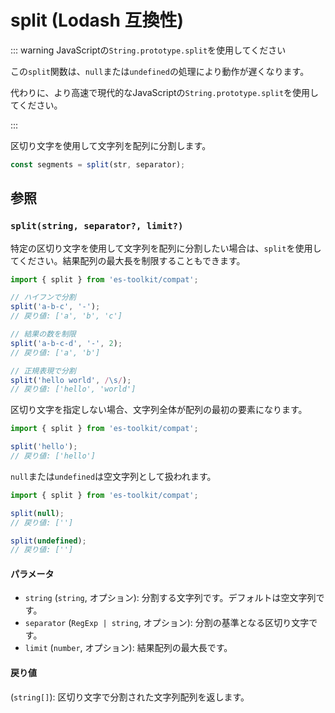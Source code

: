 # split (Lodash 互換性)

::: warning JavaScriptの`String.prototype.split`を使用してください

この`split`関数は、`null`または`undefined`の処理により動作が遅くなります。

代わりに、より高速で現代的なJavaScriptの`String.prototype.split`を使用してください。

:::

区切り文字を使用して文字列を配列に分割します。

```typescript
const segments = split(str, separator);
```

## 参照

### `split(string, separator?, limit?)`

特定の区切り文字を使用して文字列を配列に分割したい場合は、`split`を使用してください。結果配列の最大長を制限することもできます。

```typescript
import { split } from 'es-toolkit/compat';

// ハイフンで分割
split('a-b-c', '-');
// 戻り値: ['a', 'b', 'c']

// 結果の数を制限
split('a-b-c-d', '-', 2);
// 戻り値: ['a', 'b']

// 正規表現で分割
split('hello world', /\s/);
// 戻り値: ['hello', 'world']
```

区切り文字を指定しない場合、文字列全体が配列の最初の要素になります。

```typescript
import { split } from 'es-toolkit/compat';

split('hello');
// 戻り値: ['hello']
```

`null`または`undefined`は空文字列として扱われます。

```typescript
import { split } from 'es-toolkit/compat';

split(null);
// 戻り値: ['']

split(undefined);
// 戻り値: ['']
```

#### パラメータ

- `string` (`string`, オプション): 分割する文字列です。デフォルトは空文字列です。
- `separator` (`RegExp | string`, オプション): 分割の基準となる区切り文字です。
- `limit` (`number`, オプション): 結果配列の最大長です。

#### 戻り値

(`string[]`): 区切り文字で分割された文字列配列を返します。
